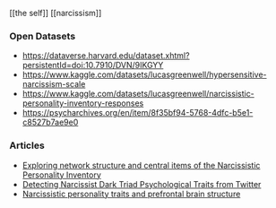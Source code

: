 [[the self]]
[[narcissism]]

### Open Datasets
* https://dataverse.harvard.edu/dataset.xhtml?persistentId=doi:10.7910/DVN/9IKGYY
* https://www.kaggle.com/datasets/lucasgreenwell/hypersensitive-narcissism-scale
* https://www.kaggle.com/datasets/lucasgreenwell/narcissistic-personality-inventory-responses
* https://psycharchives.org/en/item/8f35bf94-5768-4dfc-b5e1-c8527b7ae9e0


### Articles
* [Exploring network structure and central items of the Narcissistic Personality Inventory](https://www.ncbi.nlm.nih.gov/pmc/articles/PMC7051847/)
* [Detecting Narcissist Dark Triad Psychological Traits from Twitter](https://www.scitepress.org/Papers/2022/108391/108391.pdf)
* [Narcissistic personality traits and prefrontal brain structure](https://www.nature.com/articles/s41598-021-94920-z)

